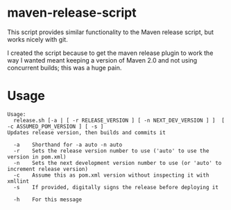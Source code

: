 maven-release-script
====================

This script provides similar functionality to the Maven release script, but works nicely with git.

I created the script because to get the maven release plugin to work the way I wanted meant keeping a version of Maven 2.0 and not using concurrent builds; this was a huge pain.

Usage
=====

```
Usage:
  release.sh [-a | [ -r RELEASE_VERSION ] [ -n NEXT_DEV_VERSION ] ]  [ -c ASSUMED_POM_VERSION ] [ -s ]
Updates release version, then builds and commits it

  -a    Shorthand for -a auto -n auto
  -r    Sets the release version number to use ('auto' to use the version in pom.xml)
  -n    Sets the next development version number to use (or 'auto' to increment release version)
  -c    Assume this as pom.xml version without inspecting it with xmllint
  -s    If provided, digitally signs the release before deploying it

  -h    For this message
```
